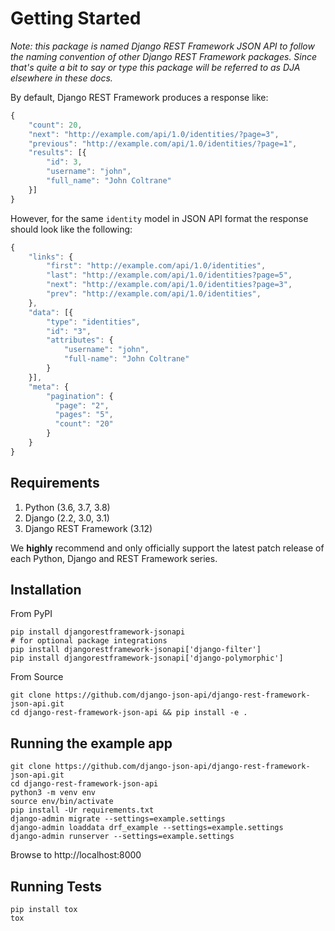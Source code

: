 
# Getting Started

*Note: this package is named Django REST Framework JSON API to follow the naming
convention of other Django REST Framework packages. Since that's quite a bit
to say or type this package will be referred to as DJA elsewhere in these docs.*

By default, Django REST Framework produces a response like:
``` js
{
    "count": 20,
    "next": "http://example.com/api/1.0/identities/?page=3",
    "previous": "http://example.com/api/1.0/identities/?page=1",
    "results": [{
        "id": 3,
        "username": "john",
        "full_name": "John Coltrane"
    }]
}
```


However, for the same `identity` model in JSON API format the response should look
like the following:
``` js
{
    "links": {
        "first": "http://example.com/api/1.0/identities",
        "last": "http://example.com/api/1.0/identities?page=5",
        "next": "http://example.com/api/1.0/identities?page=3",
        "prev": "http://example.com/api/1.0/identities",
    },
    "data": [{
        "type": "identities",
        "id": "3",
        "attributes": {
            "username": "john",
            "full-name": "John Coltrane"
        }
    }],
    "meta": {
        "pagination": {
          "page": "2",
          "pages": "5",
          "count": "20"
        }
    }
}
```


## Requirements

1. Python (3.6, 3.7, 3.8)
2. Django (2.2, 3.0, 3.1)
3. Django REST Framework (3.12)

We **highly** recommend and only officially support the latest patch release of each Python, Django and REST Framework series.

## Installation

From PyPI

    pip install djangorestframework-jsonapi
    # for optional package integrations
    pip install djangorestframework-jsonapi['django-filter']
    pip install djangorestframework-jsonapi['django-polymorphic']

From Source

    git clone https://github.com/django-json-api/django-rest-framework-json-api.git
    cd django-rest-framework-json-api && pip install -e .

## Running the example app

	git clone https://github.com/django-json-api/django-rest-framework-json-api.git
	cd django-rest-framework-json-api
	python3 -m venv env
	source env/bin/activate
	pip install -Ur requirements.txt
	django-admin migrate --settings=example.settings
	django-admin loaddata drf_example --settings=example.settings
	django-admin runserver --settings=example.settings


Browse to http://localhost:8000

## Running Tests

    pip install tox
    tox

